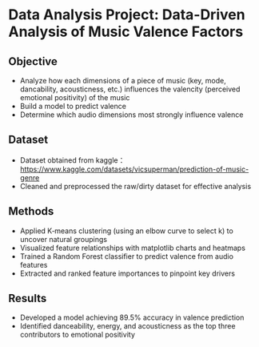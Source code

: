 # Data Analysis Project: Data-Driven Analysis of Music Valence Factors

## Objective
- Analyze how each dimensions of a piece of music (key, mode, dancability, acousticness, etc.) influences the valencity (perceived emotional positivity) of the music
- Build a model to predict valence
- Determine which audio dimensions most strongly influence valence

## Dataset
- Dataset obtained from kaggle： https://www.kaggle.com/datasets/vicsuperman/prediction-of-music-genre
- Cleaned and preprocessed the raw/dirty dataset for effective analysis

## Methods
- Applied K‑means clustering (using an elbow curve to select k) to uncover natural groupings
- Visualized feature relationships with matplotlib charts and heatmaps
- Trained a Random Forest classifier to predict valence from audio features
- Extracted and ranked feature importances to pinpoint key drivers

## Results
- Developed a model achieving 89.5% accuracy in valence prediction
- Identified danceability, energy, and acousticness as the top three contributors to emotional positivity
